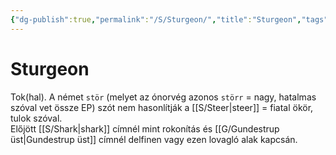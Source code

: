 ```yaml
---
{"dg-publish":true,"permalink":"/S/Sturgeon/","title":"Sturgeon","tags":["dg_uploaded"],"created":"2023-11-22T11:42","updated":"2023-11-22T11:42"}
---
```



# Sturgeon

Tok(hal). A német `stör` (melyet az ónorvég azonos `störr` = nagy, hatalmas szóval vet össze EP) szót nem hasonlítják a [[S/Steer\|steer]] = fiatal ökör, tulok szóval.  
Előjött [[S/Shark\|shark]] címnél mint rokonítás és [[G/Gundestrup üst\|Gundestrup üst]] címnél delfinen vagy ezen lovagló alak kapcsán.  